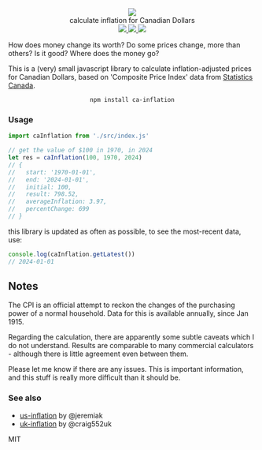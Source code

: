 <div align="center">
  <img src="https://cloud.githubusercontent.com/assets/399657/23590290/ede73772-01aa-11e7-8915-181ef21027bc.png" />
  <div>calculate inflation for Canadian Dollars</div>
  <a href="https://npmjs.org/package/ca-inflation">
    <img src="https://img.shields.io/npm/v/ca-inflation.svg?style=flat-square" />
  </a>
  <a href="https://unpkg.com/ca-inflation/builds/ca-inflation.min.js">
     <img src="https://badge-size.herokuapp.com/spencermountain/ca-inflation/master/builds/ca-inflation.min.js" />
  </a>
  <a href="https://nodejs.org/api/documentation.html#documentation_stability_index">
    <img src="https://img.shields.io/badge/stability-stable-green.svg?style=flat-square" />
  </a>
</div>

How does money change its worth? Do some prices change, more than others? Is it good? Where does the money go?

This is a (very) small javascript library to calculate inflation-adjusted prices for Canadian Dollars, based on 'Composite Price Index' data from [Statistics Canada](https://www150.statcan.gc.ca/n1/pub/71-607-x/2018016/cpilg-ipcgl-eng.htm). 

<div align="center">
  <code>npm install ca-inflation</code>
</div>

### Usage

```js
import caInflation from './src/index.js'

// get the value of $100 in 1970, in 2024
let res = caInflation(100, 1970, 2024)
// {
//   start: '1970-01-01',
//   end: '2024-01-01',
//   initial: 100,
//   result: 798.52,
//   averageInflation: 3.97,
//   percentChange: 699
// }
```

this library is updated as often as possible, to see the most-recent data, use:
```js
console.log(caInflation.getLatest())
// 2024-01-01
```

## Notes

The CPI is an official attempt to reckon the changes of the purchasing power of a normal household. Data for this is available annually, since Jan 1915.

Regarding the calculation, there are apparently some subtle caveats which I do not understand. Results are comparable to many commercial calculators - although there is little agreement even between them.

Please let me know if there are any issues. This is important information, and this stuff is really more difficult than it should be.

### See also
* [us-inflation](https://www.npmjs.com/package/us-inflation) by @jeremiak
* [uk-inflation](https://github.com/craig552uk/uk-inflation) by @craig552uk

MIT